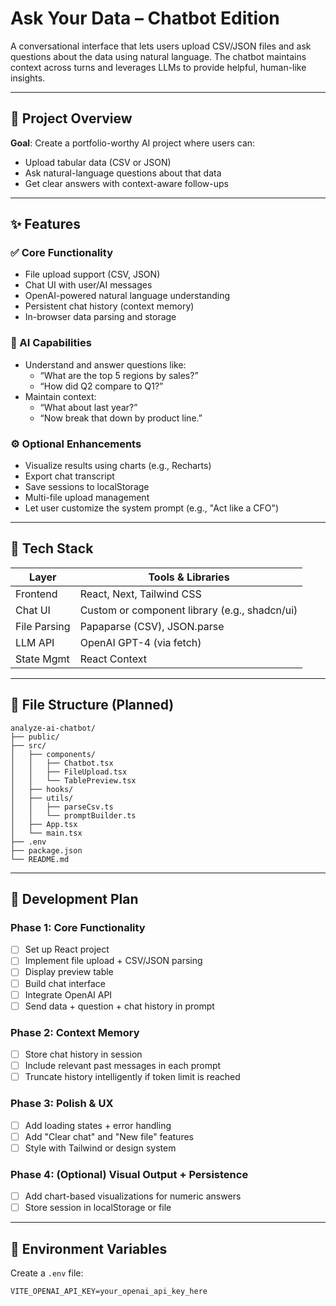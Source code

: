 # Ask Your Data – Chatbot Edition

A conversational interface that lets users upload CSV/JSON files and ask questions about the data using natural language. The chatbot maintains context across turns and leverages LLMs to provide helpful, human-like insights.

---

## 🧠 Project Overview

**Goal**: Create a portfolio-worthy AI project where users can:
- Upload tabular data (CSV or JSON)
- Ask natural-language questions about that data
- Get clear answers with context-aware follow-ups

---

## ✨ Features

### ✅ Core Functionality
- File upload support (CSV, JSON)
- Chat UI with user/AI messages
- OpenAI-powered natural language understanding
- Persistent chat history (context memory)
- In-browser data parsing and storage

### 🧠 AI Capabilities
- Understand and answer questions like:
  - “What are the top 5 regions by sales?”
  - “How did Q2 compare to Q1?”
- Maintain context:
  - “What about last year?”
  - “Now break that down by product line.”

### ⚙️ Optional Enhancements
- Visualize results using charts (e.g., Recharts)
- Export chat transcript
- Save sessions to localStorage
- Multi-file upload management
- Let user customize the system prompt (e.g., "Act like a CFO")

---

## 🧱 Tech Stack

| Layer       | Tools & Libraries          |
|-------------|----------------------------|
| Frontend    | React, Next, Tailwind CSS        |
| Chat UI     | Custom or component library (e.g., shadcn/ui) |
| File Parsing| Papaparse (CSV), JSON.parse |
| LLM API     | OpenAI GPT-4 (via fetch)   |
| State Mgmt  | React Context   |

---

## 📁 File Structure (Planned)

```
analyze-ai-chatbot/
├── public/
├── src/
│   ├── components/
│   │   ├── Chatbot.tsx
│   │   ├── FileUpload.tsx
│   │   └── TablePreview.tsx
│   ├── hooks/
│   ├── utils/
│   │   ├── parseCsv.ts
│   │   └── promptBuilder.ts
│   ├── App.tsx
│   └── main.tsx
├── .env
├── package.json
└── README.md
```

---

## 🧪 Development Plan

### Phase 1: Core Functionality
- [ ] Set up React project
- [ ] Implement file upload + CSV/JSON parsing
- [ ] Display preview table
- [ ] Build chat interface
- [ ] Integrate OpenAI API
- [ ] Send data + question + chat history in prompt

### Phase 2: Context Memory
- [ ] Store chat history in session
- [ ] Include relevant past messages in each prompt
- [ ] Truncate history intelligently if token limit is reached

### Phase 3: Polish & UX
- [ ] Add loading states + error handling
- [ ] Add "Clear chat" and "New file" features
- [ ] Style with Tailwind or design system

### Phase 4: (Optional) Visual Output + Persistence
- [ ] Add chart-based visualizations for numeric answers
- [ ] Store session in localStorage or file

---

## 🔐 Environment Variables

Create a `.env` file:
```
VITE_OPENAI_API_KEY=your_openai_api_key_here
```

